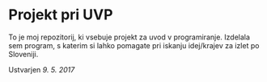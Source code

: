 # Projekt pri UVP
To je moj repozitorij, ki vsebuje projekt za uvod v programiranje. Izdelala sem program, s katerim si lahko pomagate pri iskanju idej/krajev za izlet po Sloveniji.

Ustvarjen *9. 5. 2017*
